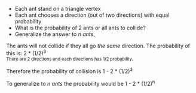 - Each ant stand on a triangle vertex
- Each ant chooses a direction (out of two directions) with equal probability
- What is the probability of 2 ants or all ants to collide?
- Generalize the answer to _n ants_,

The ants will not collide if they all go _the same_ direction. The probability of this is: 2 \* (1/2)<sup>3</sub>  
There are 2 directions and each directions has 1/2 probability.

Therefore the probability of collision is 1 - 2 \* (1/2)<sup>3</sub>

To generalize to _n ants_ the probability would be 1 - 2 \* (1/2)<sup>n</sub>
